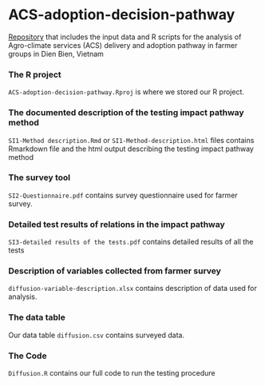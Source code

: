 # ACS-adoption-decision-pathway

[Repository](https://github.com/ThiThuGiangLuu/ACS-adoption-decision-pathway) that includes the input data and R scripts for the analysis of Agro-climate services (ACS) delivery and adoption pathway in farmer groups in Dien Bien, Vietnam

### The R project
`ACS-adoption-decision-pathway.Rproj` is where we stored our R project.

### The documented description of the testing impact pathway method
`SI1-Method description.Rmd` or `SI1-Method-description.html` files contains Rmarkdown file and the html output describing the testing impact pathway method

### The survey tool
`SI2-Questionnaire.pdf` contains survey questionnaire used for farmer survey.

### Detailed test results of relations in the impact pathway 

`SI3-detailed results of the tests.pdf` contains detailed results of all the tests

### Description of variables collected from farmer survey
`diffusion-variable-description.xlsx` contains description of data used for analysis. 

### The data table
Our data table `diffusion.csv` contains surveyed data.

### The Code
`Diffusion.R` contains our full code to run the testing procedure 


